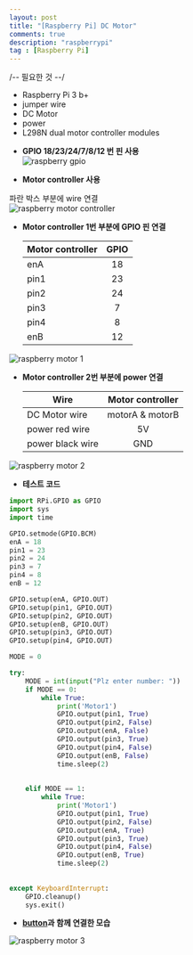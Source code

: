 ```yaml
---
layout: post
title: "[Raspberry Pi] DC Motor"
comments: true
description: "raspberrypi"
tag : [Raspberry Pi]
---
```

<div class="divider"></div>
/-- 필요한 것 --/

- Raspberry Pi 3 b+
- jumper wire
- DC Motor
- power
- L298N dual motor controller modules

<div class="divider"></div>

- **GPIO 18/23/24/7/8/12 번 핀 사용**<br>
![raspberry gpio](https://krispedia.github.io/assets/images/raspberry_gpio.jpg)

- **Motor controller 사용**<br>

파란 박스 부분에 wire 연결<br>
![raspberry motor controller](https://krispedia.github.io/assets/images/raspberry_motor_shield.jpg)

- **Motor controller 1번 부분에 GPIO 핀 연결**<br>
    
    | Motor controller | GPIO |
    | ---------------- | :---:|
    | enA              | 18   |
    | pin1             | 23   |
    | pin2             | 24   |
    | pin3             | 7    |
    | pin4             | 8    |
    | enB              | 12   |

![raspberry motor 1](https://krispedia.github.io/assets/images/raspberry_motor_1.jpg)

- **Motor controller 2번 부분에 power 연결**<br>

    | Wire             | Motor controller |
    | ------------     | :---------------:|
    | DC Motor wire    | motorA & motorB  |
    | power red wire   | 5V               |
    | power black wire | GND              |

![raspberry motor 2](https://krispedia.github.io/assets/images/raspberry_motor_2.jpg)

- **테스트 코드**<br>

```python
import RPi.GPIO as GPIO
import sys
import time

GPIO.setmode(GPIO.BCM)
enA = 18
pin1 = 23
pin2 = 24
pin3 = 7
pin4 = 8
enB = 12

GPIO.setup(enA, GPIO.OUT)
GPIO.setup(pin1, GPIO.OUT)
GPIO.setup(pin2, GPIO.OUT)
GPIO.setup(enB, GPIO.OUT)
GPIO.setup(pin3, GPIO.OUT)
GPIO.setup(pin4, GPIO.OUT)

MODE = 0

try:
    MODE = int(input("Plz enter number: "))
    if MODE == 0:
        while True:
            print('Motor1')
            GPIO.output(pin1, True)
            GPIO.output(pin2, False)
            GPIO.output(enA, False)
            GPIO.output(pin3, True)
            GPIO.output(pin4, False)
            GPIO.output(enB, False)
            time.sleep(2)
            
            
    elif MODE == 1:
        while True:
            print('Motor1')
            GPIO.output(pin1, True)
            GPIO.output(pin2, False)
            GPIO.output(enA, True)
            GPIO.output(pin3, True)
            GPIO.output(pin4, False)
            GPIO.output(enB, True)
            time.sleep(2)
            
        
except KeyboardInterrupt:
    GPIO.cleanup()
    sys.exit()

```  

- **[button](https://krispedia.github.io/raspberrypi-button)과 함께 연결한 모습**<br>

![raspberry motor 3](https://krispedia.github.io/assets/images/raspberry_motor_3.jpg)